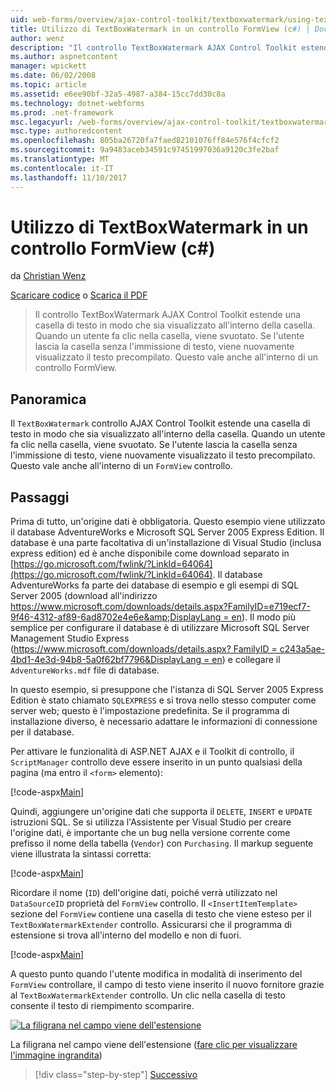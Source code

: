```yaml
---
uid: web-forms/overview/ajax-control-toolkit/textboxwatermark/using-textboxwatermark-in-a-formview-cs
title: Utilizzo di TextBoxWatermark in un controllo FormView (c#) | Documenti Microsoft
author: wenz
description: "Il controllo TextBoxWatermark AJAX Control Toolkit estende una casella di testo in modo che sia visualizzato all'interno della casella. Quando un utente fa clic nella casella, è possibile..."
ms.author: aspnetcontent
manager: wpickett
ms.date: 06/02/2008
ms.topic: article
ms.assetid: e6ee90bf-32a5-4987-a384-15cc7dd30c8a
ms.technology: dotnet-webforms
ms.prod: .net-framework
msc.legacyurl: /web-forms/overview/ajax-control-toolkit/textboxwatermark/using-textboxwatermark-in-a-formview-cs
msc.type: authoredcontent
ms.openlocfilehash: 805ba26720fa7faed82101076ff84e576f4cfcf2
ms.sourcegitcommit: 9a9483aceb34591c97451997036a9120c3fe2baf
ms.translationtype: MT
ms.contentlocale: it-IT
ms.lasthandoff: 11/10/2017
---
```

<a name="using-textboxwatermark-in-a-formview-c"></a>Utilizzo di TextBoxWatermark in un controllo FormView (c#)
====================
da [Christian Wenz](https://github.com/wenz)

[Scaricare codice](http://download.microsoft.com/download/9/3/f/93f8daea-bebd-4821-833b-95205389c7d0/TextBoxWatermark1.cs.zip) o [Scarica il PDF](http://download.microsoft.com/download/b/6/a/b6ae89ee-df69-4c87-9bfb-ad1eb2b23373/textboxwatermark1CS.pdf)

> Il controllo TextBoxWatermark AJAX Control Toolkit estende una casella di testo in modo che sia visualizzato all'interno della casella. Quando un utente fa clic nella casella, viene svuotato. Se l'utente lascia la casella senza l'immissione di testo, viene nuovamente visualizzato il testo precompilato. Questo vale anche all'interno di un controllo FormView.


## <a name="overview"></a>Panoramica

Il `TextBoxWatermark` controllo AJAX Control Toolkit estende una casella di testo in modo che sia visualizzato all'interno della casella. Quando un utente fa clic nella casella, viene svuotato. Se l'utente lascia la casella senza l'immissione di testo, viene nuovamente visualizzato il testo precompilato. Questo vale anche all'interno di un `FormView` controllo.

## <a name="steps"></a>Passaggi

Prima di tutto, un'origine dati è obbligatoria. Questo esempio viene utilizzato il database AdventureWorks e Microsoft SQL Server 2005 Express Edition. Il database è una parte facoltativa di un'installazione di Visual Studio (inclusa express edition) ed è anche disponibile come download separato in [https://go.microsoft.com/fwlink/?LinkId=64064](https://go.microsoft.com/fwlink/?LinkId=64064). Il database AdventureWorks fa parte dei database di esempio e gli esempi di SQL Server 2005 (download all'indirizzo [https://www.microsoft.com/downloads/details.aspx?FamilyID=e719ecf7-9f46-4312-af89-6ad8702e4e6e&amp;DisplayLang = en](https://www.microsoft.com/downloads/details.aspx?FamilyID=e719ecf7-9f46-4312-af89-6ad8702e4e6e&amp;DisplayLang=en)). Il modo più semplice per configurare il database è di utilizzare Microsoft SQL Server Management Studio Express ([https://www.microsoft.com/downloads/details.aspx? FamilyID = c243a5ae-4bd1-4e3d-94b8-5a0f62bf7796&amp;DisplayLang = en](https://www.microsoft.com/downloads/details.aspx?FamilyID=c243a5ae-4bd1-4e3d-94b8-5a0f62bf7796&amp;DisplayLang=en)) e collegare il `AdventureWorks.mdf` file di database.

In questo esempio, si presuppone che l'istanza di SQL Server 2005 Express Edition è stato chiamato `SQLEXPRESS` e si trova nello stesso computer come server web; questo è l'impostazione predefinita. Se il programma di installazione diverso, è necessario adattare le informazioni di connessione per il database.

Per attivare le funzionalità di ASP.NET AJAX e il Toolkit di controllo, il `ScriptManager` controllo deve essere inserito in un punto qualsiasi della pagina (ma entro il `<form>` elemento):

[!code-aspx[Main](using-textboxwatermark-in-a-formview-cs/samples/sample1.aspx)]

Quindi, aggiungere un'origine dati che supporta il `DELETE`, `INSERT` e `UPDATE` istruzioni SQL. Se si utilizza l'Assistente per Visual Studio per creare l'origine dati, è importante che un bug nella versione corrente come prefisso il nome della tabella (`Vendor`) con `Purchasing`. Il markup seguente viene illustrata la sintassi corretta:

[!code-aspx[Main](using-textboxwatermark-in-a-formview-cs/samples/sample2.aspx)]

Ricordare il nome (`ID`) dell'origine dati, poiché verrà utilizzato nel `DataSourceID` proprietà del `FormView` controllo. Il `<InsertItemTemplate>` sezione del `FormView` contiene una casella di testo che viene esteso per il `TextBoxWatermarkExtender` controllo. Assicurarsi che il programma di estensione si trova all'interno del modello e non di fuori.

[!code-aspx[Main](using-textboxwatermark-in-a-formview-cs/samples/sample3.aspx)]

A questo punto quando l'utente modifica in modalità di inserimento del `FormView` controllare, il campo di testo viene inserito il nuovo fornitore grazie al `TextBoxWatermarkExtender` controllo. Un clic nella casella di testo consente il testo di riempimento scomparire.


[![La filigrana nel campo viene dell'estensione](using-textboxwatermark-in-a-formview-cs/_static/image2.png)](using-textboxwatermark-in-a-formview-cs/_static/image1.png)

La filigrana nel campo viene dell'estensione ([fare clic per visualizzare l'immagine ingrandita](using-textboxwatermark-in-a-formview-cs/_static/image3.png))

>[!div class="step-by-step"]
[Successivo](using-textboxwatermark-with-validation-controls-cs.md)
